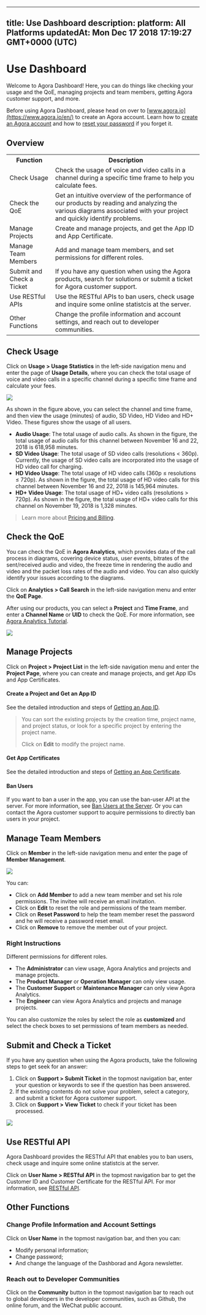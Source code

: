 
---
title: Use Dashboard
description: 
platform: All Platforms
updatedAt: Mon Dec 17 2018 17:19:27 GMT+0000 (UTC)
---
# Use Dashboard
Welcome to Agora Dashboard! Here, you can do things like checking your usage and the QoE, managing projects and team members, getting Agora customer support, and more.

Before using Agora Dashboard, please head on over to [www.agora.io](https://www.agora.io/en/) to create an Agora account. Learn how to [create an Agora account](../../en/Interactive%20Broadcast/sign_in_and_sign_up.md) and how to [reset your password](../../en/Interactive%20Broadcast/sign_in_and_sign_up.md) if you forget it.

## Overview

<table>
<tr>
<th>Function</th>
<th>Description</th>
</tr>
<tr>
<td>Check Usage</td>
<td>Check the usage of voice and video calls in a channel during a specific time frame to help you calculate fees.</td>
</tr>
<tr>
<td>Check the QoE</td>
<td>Get an intuitive overview of the performance of our products by reading and analyzing the various diagrams associated with your project and quickly identify problems.</td>
</tr>
<tr>
<td>Manage Projects</td>
<td>Create and manage projects, and get the App ID and App Certificate.</td>
</tr>
<tr>
<td>Manage Team Members</td>
<td>Add and manage team members, and set permissions for different roles.</td>
</tr>
<tr>
<td>Submit and Check a Ticket</td>
<td>If you have any question when using the Agora products, search for solutions or submit a ticket for Agora customer support.</td>
</tr>
<tr>
<td>Use RESTful APIs</td>
<td>Use the RESTful APIs to ban users, check usage and inquire some online statistcis at the server.</td>
</tr>
<tr>
<td>Other Functions</td>
<td>Change the profile information and account settings, and reach out to developer communities.</td>
</tr>
</table>

## Check Usage

Click on **Usage > Usage Statistics** in the left-side navigation menu and enter the page of **Usage Details**, where you can check the total usage of voice and video calls in a specific channel during a specific time frame and calculate your fees. 

![](https://web-cdn.agora.io/docs-files/1543989847923)

As shown in the figure above, you can select the channel and time frame, and then view the usage (minutes) of audio, SD Video, HD Video and HD+ Video. These figures show the usage of all users.

* **Audio Usage**: The total usage of audio calls. As shown in the figure, the total usage of audio calls for this channel between November 16 and 22, 2018 is 618,958 minutes. 
* **SD Video Usage**: The total usage of SD video calls (resolutions < 360p). Currently, the usage of SD video calls are incorporated into the usage of HD video call for charging.
* **HD Video Usage**: The total usage of HD video calls (360p ≤ resolutions ≤ 720p). As shown in the figure, the total usage of HD video calls for this channel between November 16 and 22, 2018 is 145,964 minutes. 
* **HD+ Video Usage**: The total usage of HD+ video calls (resolutions > 720p). As shown in the figure, the total usage of HD+ video calls for this channel on November 19, 2018 is 1,328 minutes.

> Learn more about [Pricing and Billing](https://docs.agora.io/en/Agora%20Platform/billing_faq).

## Check the QoE

You can check the QoE in **Agora Analytics**, which provides data of the call process in diagrams, covering device status, user events, bitrates of the sent/received audio and video, the freeze time in rendering the audio and video and the packet loss rates of the audio and video. You can also quickly identify your issues according to the diagrams.

Click on **Analytics > Call Search** in the left-side navigation menu and enter the **QoE Page**.

After using our products, you can select a **Project** and **Time Frame**, and enter a **Channel Name** or **UID** to check the QoE. For more information, see [Agora Analytics Tutorial](https://dashboard.agora.io/analytics/call/tutorial?_ga=2.197716463.1125435494.1542623251-764614247.1539586349).

![](https://web-cdn.agora.io/docs-files/1543913574811)

## Manage Projects

Click on **Project > Project List** in the left-side navigation menu and enter the **Project Page**, where you can create and manage projects, and get App IDs and App Certificates.

#### Create a Project and Get an App ID

See the detailed introduction and steps of [Getting an App ID](../../en/Interactive%20Broadcast/token.md).

> You can sort the existing projects by the creation time, project name, and project status, or look for a specific project by entering the project name.
>
> Click on **Edit** to modify the project name.

#### Get App Certificates

See the detailed introduction and steps of [Getting an App Certificate](../../en/Interactive%20Broadcast/token.md).

#### Ban Users

If you want to ban a user in the app, you can use the ban-user API at the server. For more information, see [Ban Users at the Server](https://docs.agora.io/en/Interactive%20Broadcast/dashboard_restful_live?platform=All_Platforms#5-api). Or you can contact the Agora customer support to acquire permissions to directly ban users in your project.


## Manage Team Members

Click on **Member** in the left-side navigation menu and enter the page of **Member Management**.

![](https://web-cdn.agora.io/docs-files/1543990035082)

You can:

- Click on **Add Member** to add a new team member and set his role permissions. The invitee will receive an email invitation.
- Click on **Edit** to reset the role and permissions of the team member.
- Click on **Reset Password** to help the team member reset the password and he will receive a password reset email.
- Click on **Remove** to remove the member out of your project.

### Right Instructions

Different permissions for different roles.

- The **Administrator** can view usage, Agora Analytics and projects and manage projects.
- The **Product Manager** or **Operation Manager** can only view usage.
- The **Customer Support** or **Maintenance Manager** can only view Agora Analytics.
- The **Engineer** can view Agora Analytics and projects and manage projects.

You can also customize the roles by select the role as **customized** and select the check boxes to set permissions of team members as needed.
## Submit and Check a Ticket

If you have any question when using the Agora products, take the following steps to get seek for an answer: 

1. Click on **Support > Submit Ticket** in the topmost navigation bar, enter your question or keywords to see if the question has been answered.
2. If the existing contents do not solve your problem, select a category, and submit a ticket for Agora customer support.
3. Click on **Support > View Ticket** to check if your ticket has been processed.

![](https://web-cdn.agora.io/docs-files/1543913838952)

## Use RESTful API

Agora Dashboard provides the RESTful API that enables you to ban users, check usage and inquire some online statistcis at the server. 

Click on **User Name > RESTful API** in the topmost navigation bar to get the Customer ID and Customer Certificate for the RESTful API. For mor information, see [RESTful API](../../en/Interactive%20Broadcast/dashboard_restful_live.md).

## Other Functions

### Change Profile Information and Account Settings

Click on **User Name** in the topmost navigation bar, and then you can:
* Modify personal information;
* Change password;
* And change the language of the Dashborad and Agora newsletter.

### Reach out to Developer Communities

Click on the **Community** button in the topmost navigation bar to reach out to global developers in the developer communities, such as Github, the online forum, and the WeChat public account.
